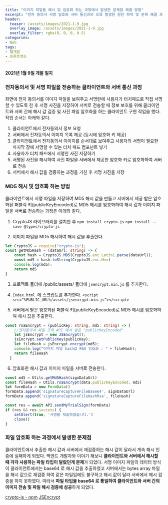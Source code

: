 ```yaml
---
title: "이미지 파일을 해시 및 암호화 하는 과정에서 발생한 문제점 해결 방법"
excerpt: "전자 동의서 서명 암호화 서버 통신과의 오류 발생한 원인 파악 및 문제 해결 과정"
header:
  teaser: /assets/images/2021-1-9.jpg
  overlay_image: /assets/images/2021-1-9.jpg
  overlay_filter: rgba(0, 0, 0, 0.5)
categories:
- Web
tags:
- 웹개발
- 프론트엔드
---
```


#### 2021년 1월 9일 개발 일지

### 전자동의서 및 서명 파일을 전송하는 클라이언트와 서버 통신 과정
화면에 전자 동의서를 이미지 파일을 보여주고 서명란에 사용자가 터치패드로 직접 서명할 수 있도록 한 후 서명 사진을 저장하여 서버로 전송할 때 정보 보호를 위해 클라이언트와 서버 간에 해시 값 검증 및 사진 파일 암호화를 하는 클라이언트 구현 작업을 했다. 작업 순서는 아래와 같다.

1. 클라이언트에서 전자동의서 정보 요청
2. 서버에서 전자동의서 이미지 목록 제공 (동시에 암호화 키 제공)
3. 클라이언트에서 전자동의서 이미지를 순서대로 보여주고 사용자의 서명이 필요한 마지막 장에 서명할 수 있는 터치 패드 컴포넌트 넣기
4. 사용자가 터치 패드에서 서명한 사진 저장하기
5. 서명된 사진을 해시하여 사진 파일을 서버에서 제공한 암호화 키로 암호화하여 서버로 전송
6. 서버에서 해시 값을 검증하는 과정을 거친 후 서명 사진을 저장


### MD5 해시 및 암호화 하는 방법
클라이언트에서 서명 파일을 저장하여 MD5 해시 값을 만들고 서버에서 제공 받은 암호화된 퍼블릭 키(publicKeyEncoded)로 MD5 해시를 암호화하여 해시 값과 이미지 파일을 서버로 전송하는 과정은 아래와 같다.

1. CryptoJS 라이브러리를 설치한 후
`npm install crypto-js`
`npm install --save @types/crypto-js`

2. 이미지 파일을 MD5 해시하여 해시 값을 추출한다.

```ts
let CryptoJS = require("crypto-js");
const getMd5Hash = (dataUrl: string) => {
    const hash = CryptoJS.MD5(CryptoJS.enc.Latin1.parse(dataUrl));
    const md5 = hash.toString(CryptoJS.enc.Hex)
    console.log(md5);
    return md5
}
```

3. 프로젝트 폴더에 /public/assets/ 폴더에 `jsencrypt.min.js` 를 추가한다.

4. `Index.html `에 스크립트를 추가한다.
`<script src=“%PUBLIC_URL%/assets/jsencrypt.min.js”></script>`

5. 서버에서 받은 암호화된 퍼블릭 키(publicKeyEncoded)로 MD5 해시를 암호화하여 해시 값을 추출한다.

```ts
const rsaEncrypt = (publicKey: string, md5: string) => {
    //전자동의서 파일 조회 API 에서 받은 "publicKeyEncoded"
    let jsEncrypt = new JSEncrypt();
    jsEncrypt.setPublicKey(publicKey);
    let fileHash = jsEncrypt.encrypt(md5);
    console.log("이미지 파일 hash값 RSA 암호화 : " + fileHash);
    return fileHash
  }
```

6. 암호화한 해시 값과 이미지 파일을 서버로 전송한다.

```ts
const md5 = Utils.getMd5Hash(signDataUrl)
const fileHash = Utils.rsaEncrypt(data.publicKeyEncoded, md5)
let formData = new FormData()
formData.append('signatureCaptureFileBase64', signDataUrl)
formData.append('signatureCaptureFileHashRsa', fileHash)

const res = await API.sendMyTrialSign(formData)
if (res && res.success) {
    setAlert(true, '서명을 제출하였습니다.')
    close()
}

```


### 파일 암호화 하는 과정에서 발생한 문제점
클라이언트에서 추출한 해시 값과 서버에서 재검증하는 해시 값이 달라서 계속 해시 인증에 실패하게 되었다. 백엔드 개발자와 이야기 해보니 **클라이언트와 서버에서 해시할 때 각각 사용하는 파일 타입이 달랐던게 문제**가 되었다. 서명 이미지 파일의 데이터 방식이 클라이언트에서는 base64 로 해시 값을 추출하였고 서버에서는 bytes array 파일을 해시 값으로 재검증 하여 같은 파일임에도 불구하고 해시 값이 달라 서버에서 해시 검증을 하지 못하였다. 따라서 **파일 타입을 base64 로 통일하여 클라이언트와 서버 간의 이미지 전송 및 파일 해시 검증에 성공**하게 되었다.


[crypto-js  -  npm](https://www.npmjs.com/package/crypto-js)
[JSEncrypt](https://travistidwell.com/jsencrypt/)
